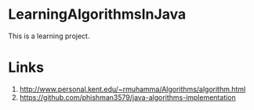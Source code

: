 LearningAlgorithmsInJava
========================

This is a learning project.

Links
=====
1) http://www.personal.kent.edu/~rmuhamma/Algorithms/algorithm.html
2) https://github.com/phishman3579/java-algorithms-implementation
